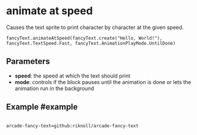 # animate at speed

Causes the text sprite to print character by character at the given speed.

```sig
fancyText.animateAtSpeed(fancyText.create("Hello, World!"), fancyText.TextSpeed.Fast, fancyText.AnimationPlayMode.UntilDone)
```

## Parameters

* **speed**: the speed at which the text should print
* **mode**: controls if the block pauses until the animation is done or lets the animation run in the background

## Example #example


```blocks

```

```package
arcade-fancy-text=github:riknoll/arcade-fancy-text
```